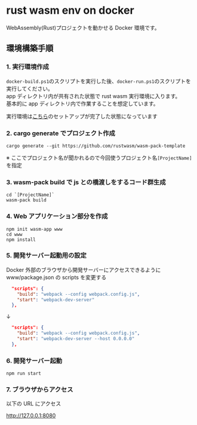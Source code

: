 # rust wasm env on docker

WebAssembly(Rust)プロジェクトを動かせる Docker 環境です。

## 環境構築手順

### 1. 実行環境作成

`docker-build.ps1`のスクリプトを実行した後、`docker-run.ps1`のスクリプトを実行してください。  
app ディレクトリ内が共有された状態で rust wasm 実行環境に入ります。  
基本的に app ディレクトリ内で作業することを想定しています。

実行環境は[こちら](https://rustwasm.github.io/docs/book/game-of-life/setup.html)のセットアップが完了した状態になっています

### 2. cargo generate でプロジェクト作成

```
cargo generate --git https://github.com/rustwasm/wasm-pack-template
```

※ ここでプロジェクト名が聞かれるので今回使うプロジェクト名`[ProjectName]`を指定

### 3. wasm-pack build で js との橋渡しをするコード群生成

```
cd `[ProjectName]`
wasm-pack build
```

### 4. Web アプリケーション部分を作成

```
npm init wasm-app www
cd www
npm install
```

### 5. 開発サーバー起動用の設定

Docker 外部のブラウザから開発サーバーにアクセスできるように www/package.json の scripts を変更する

```json
  "scripts": {
    "build": "webpack --config webpack.config.js",
    "start": "webpack-dev-server"
  },
```

↓

```json
  "scripts": {
    "build": "webpack --config webpack.config.js",
    "start": "webpack-dev-server --host 0.0.0.0"
  },
```

### 6. 開発サーバー起動

```
npm run start
```

### 7. ブラウザからアクセス

以下の URL にアクセス

http://127.0.0.1:8080
